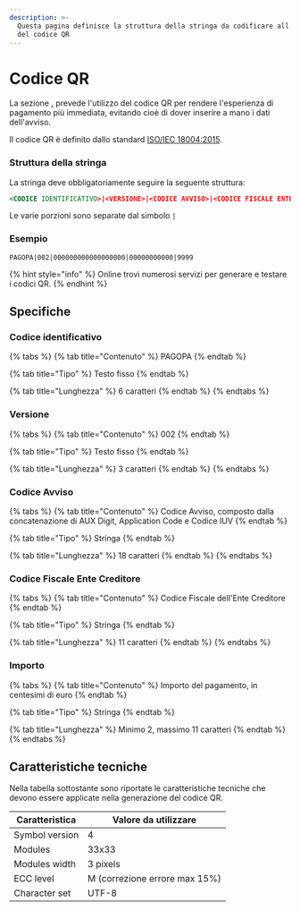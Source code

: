 ```yaml
---
description: >-
  Questa pagina definisce la struttura della stringa da codificare all'interno
  del codice QR
---
```


# Codice QR

La sezione [.](./ "mention") prevede l'utilizzo del codice QR per rendere l'esperienza di pagamento più immediata, evitando cioè di dover inserire a mano i dati dell'avviso.

Il codice QR è definito dallo standard [ISO/IEC 18004:2015](https://www.iso.org/standard/62021.html).

### Struttura della stringa

La stringa deve obbligatoriamente seguire la seguente struttura:

```xml
<CODICE IDENTIFICATIVO>|<VERSIONE>|<CODICE AVVISO>|<CODICE FISCALE ENTE CREDITORE>|<IMPORTO>
```

Le varie porzioni sono separate dal simbolo `|`

### Esempio

```
PAGOPA|002|000000000000000000|00000000000|9999
```

{% hint style="info" %}
Online trovi numerosi servizi per generare e testare i codici QR.
{% endhint %}

## Specifiche

### Codice identificativo

{% tabs %}
{% tab title="Contenuto" %}
PAGOPA
{% endtab %}

{% tab title="Tipo" %}
Testo fisso
{% endtab %}

{% tab title="Lunghezza" %}
6 caratteri
{% endtab %}
{% endtabs %}

### Versione

{% tabs %}
{% tab title="Contenuto" %}
002
{% endtab %}

{% tab title="Tipo" %}
Testo fisso
{% endtab %}

{% tab title="Lunghezza" %}
3 caratteri
{% endtab %}
{% endtabs %}

### Codice Avviso

{% tabs %}
{% tab title="Contenuto" %}
Codice Avviso, composto dalla concatenazione di AUX Digit, Application Code e Codice IUV
{% endtab %}

{% tab title="Tipo" %}
Stringa
{% endtab %}

{% tab title="Lunghezza" %}
18 caratteri
{% endtab %}
{% endtabs %}

### Codice Fiscale Ente Creditore

{% tabs %}
{% tab title="Contenuto" %}
Codice Fiscale dell'Ente Creditore
{% endtab %}

{% tab title="Tipo" %}
Stringa
{% endtab %}

{% tab title="Lunghezza" %}
11 caratteri
{% endtab %}
{% endtabs %}

### Importo

{% tabs %}
{% tab title="Contenuto" %}
Importo del pagamento, in centesimi di euro
{% endtab %}

{% tab title="Tipo" %}
Stringa
{% endtab %}

{% tab title="Lunghezza" %}
Minimo 2, massimo 11 caratteri
{% endtab %}
{% endtabs %}

## Caratteristiche tecniche

Nella tabella sottostante sono riportate le caratteristiche tecniche che devono essere applicate nella generazione del codice QR.

| Caratteristica | Valore da utilizzare          |
| -------------- | ----------------------------- |
| Symbol version | 4                             |
| Modules        | 33x33                         |
| Modules width  | 3 pixels                      |
| ECC level      | M (correzione errore max 15%) |
| Character set  | UTF-8                         |

